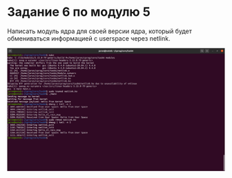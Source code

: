 # Задание 6 по модулю 5
Написать модуль ядра для своей версии ядра, который будет обмениваться информацией с userspace через netlink.

![1.png](/task6/1.png)
